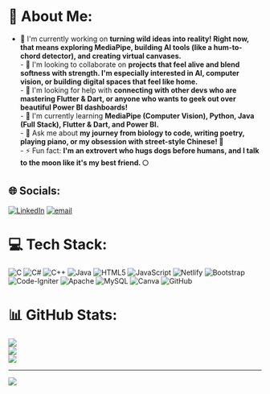 # 💫 About Me:
- 🔭 I'm currently working on **turning wild ideas into reality! Right now, that means exploring MediaPipe, building AI tools (like a hum-to-chord detector), and creating virtual canvases.**<br>- 👯 I'm looking to collaborate on **projects that feel alive and blend softness with strength. I'm especially interested in AI, computer vision, or building digital spaces that feel like home.**<br>- 🤝 I'm looking for help with **connecting with other devs who are mastering Flutter & Dart, or anyone who wants to geek out over beautiful Power BI dashboards!**<br>- 🌱 I'm currently learning **MediaPipe (Computer Vision), Python, Java (Full Stack), Flutter & Dart, and Power BI.**<br>- 💬 Ask me about **my journey from biology to code, writing poetry, playing piano, or my obsession with street-style Chinese! 🍜**<br>- ⚡ Fun fact: **I'm an extrovert who hugs dogs before humans, and I talk to the moon like it's my best friend. 🌕**<br>


## 🌐 Socials:
[![LinkedIn](https://img.shields.io/badge/LinkedIn-%230077B5.svg?logo=linkedin&logoColor=white)](https://linkedin.com/in/https://www.linkedin.com/in/sanika-tribhuvan-b3a392348?utm_source=share&utm_campaign=share_via&utm_content=profile&utm_medium=android_app) [![email](https://img.shields.io/badge/Email-D14836?logo=gmail&logoColor=white)](mailto:TRIBHUVANSANIKA@GMAIL.COM) 

# 💻 Tech Stack:
![C](https://img.shields.io/badge/c-%2300599C.svg?style=for-the-badge&logo=c&logoColor=white) ![C#](https://img.shields.io/badge/c%23-%23239120.svg?style=for-the-badge&logo=csharp&logoColor=white) ![C++](https://img.shields.io/badge/c++-%2300599C.svg?style=for-the-badge&logo=c%2B%2B&logoColor=white) ![Java](https://img.shields.io/badge/java-%23ED8B00.svg?style=for-the-badge&logo=openjdk&logoColor=white) ![HTML5](https://img.shields.io/badge/html5-%23E34F26.svg?style=for-the-badge&logo=html5&logoColor=white) ![JavaScript](https://img.shields.io/badge/javascript-%23323330.svg?style=for-the-badge&logo=javascript&logoColor=%23F7DF1E) ![Netlify](https://img.shields.io/badge/netlify-%23000000.svg?style=for-the-badge&logo=netlify&logoColor=#00C7B7) ![Bootstrap](https://img.shields.io/badge/bootstrap-%238511FA.svg?style=for-the-badge&logo=bootstrap&logoColor=white) ![Code-Igniter](https://img.shields.io/badge/CodeIgniter-%23EF4223.svg?style=for-the-badge&logo=codeIgniter&logoColor=white) ![Apache](https://img.shields.io/badge/apache-%23D42029.svg?style=for-the-badge&logo=apache&logoColor=white) ![MySQL](https://img.shields.io/badge/mysql-4479A1.svg?style=for-the-badge&logo=mysql&logoColor=white) ![Canva](https://img.shields.io/badge/Canva-%2300C4CC.svg?style=for-the-badge&logo=Canva&logoColor=white) ![GitHub](https://img.shields.io/badge/github-%23121011.svg?style=for-the-badge&logo=github&logoColor=white)
# 📊 GitHub Stats:
![](https://github-readme-stats.vercel.app/api?username=SanikaTribhuvan&theme=tokyonight&hide_border=false&include_all_commits=false&count_private=false)<br/>
![](https://nirzak-streak-stats.vercel.app/?user=SanikaTribhuvan&theme=tokyonight&hide_border=false)<br/>
![](https://github-readme-stats.vercel.app/api/top-langs/?username=SanikaTribhuvan&theme=tokyonight&hide_border=false&include_all_commits=false&count_private=false&layout=compact)

---
[![](https://visitcount.itsvg.in/api?id=SanikaTribhuvan&icon=0&color=0)](https://visitcount.itsvg.in)

<!-- Proudly created with GPRM ( https://gprm.itsvg.in ) -->
